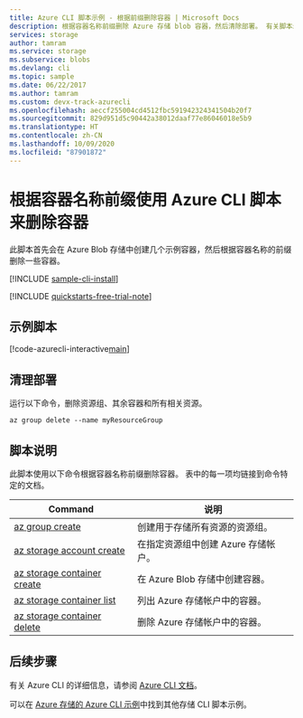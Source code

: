 ```yaml
---
title: Azure CLI 脚本示例 - 根据前缀删除容器 | Microsoft Docs
description: 根据容器名称前缀删除 Azure 存储 blob 容器，然后清除部署。 有关脚本示例中使用的命令，查看帮助链接。
services: storage
author: tamram
ms.service: storage
ms.subservice: blobs
ms.devlang: cli
ms.topic: sample
ms.date: 06/22/2017
ms.author: tamram
ms.custom: devx-track-azurecli
ms.openlocfilehash: aeccf255004cd4512fbc591942324341504b20f7
ms.sourcegitcommit: 829d951d5c90442a38012daaf77e86046018e5b9
ms.translationtype: HT
ms.contentlocale: zh-CN
ms.lasthandoff: 10/09/2020
ms.locfileid: "87901872"
---
```

# <a name="use-an-azure-cli-script-to-delete-containers-based-on-container-name-prefix"></a>根据容器名称前缀使用 Azure CLI 脚本来删除容器

此脚本首先会在 Azure Blob 存储中创建几个示例容器，然后根据容器名称的前缀删除一些容器。

[!INCLUDE [sample-cli-install](../../../includes/sample-cli-install.md)]

[!INCLUDE [quickstarts-free-trial-note](../../../includes/quickstarts-free-trial-note.md)]

## <a name="sample-script"></a>示例脚本

[!code-azurecli-interactive[main](../../../cli_scripts/storage/delete-containers-by-prefix/delete-containers-by-prefix.sh?highlight=2-3 "Delete containers by prefix")]

## <a name="clean-up-deployment"></a>清理部署

运行以下命令，删除资源组、其余容器和所有相关资源。

```azurecli-interactive
az group delete --name myResourceGroup
```

## <a name="script-explanation"></a>脚本说明

此脚本使用以下命令根据容器名称前缀删除容器。 表中的每一项均链接到命令特定的文档。

| Command | 说明 |
|---|---|
| [az group create](/cli/azure/group) | 创建用于存储所有资源的资源组。 |
| [az storage account create](/cli/azure/storage/account) | 在指定资源组中创建 Azure 存储帐户。 |
| [az storage container create](/cli/azure/storage/container) | 在 Azure Blob 存储中创建容器。 |
| [az storage container list](/cli/azure/storage/container) | 列出 Azure 存储帐户中的容器。 |
| [az storage container delete](/cli/azure/storage/container) | 删除 Azure 存储帐户中的容器。 |

## <a name="next-steps"></a>后续步骤

有关 Azure CLI 的详细信息，请参阅 [Azure CLI 文档](/cli/azure)。

可以在 [Azure 存储的 Azure CLI 示例](../blobs/storage-samples-blobs-cli.md)中找到其他存储 CLI 脚本示例。
